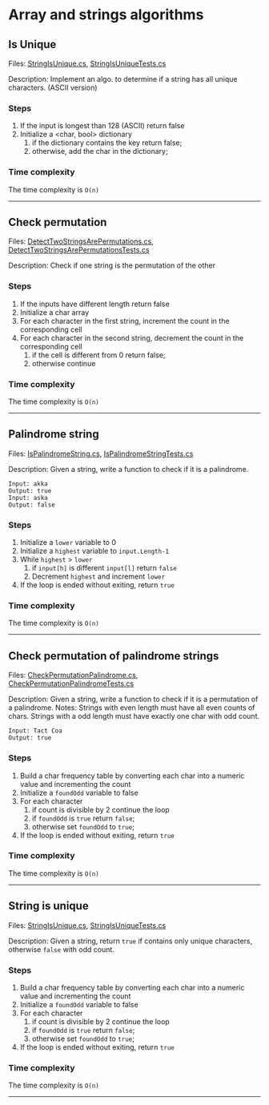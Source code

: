 # Array and strings algorithms

## Is Unique

Files: [StringIsUnique.cs](./StringIsUnique.cs), 
[StringIsUniqueTests.cs](./StringIsUniqueTests.cs)

Description: Implement an algo. to determine if a string has all unique characters. (ASCII version)

### Steps

1. If the input is longest than 128 (ASCII) return false
2. Initialize a <char, bool> dictionary
    1. if the dictionary contains the key return false;
    2. otherwise, add the char in the dictionary;
    
### Time complexity 

The time complexity is `O(n)`
_________________

## Check permutation

Files: [DetectTwoStringsArePermutations.cs](./DetectTwoStringsArePermutations.cs), 
[DetectTwoStringsArePermutationsTests.cs](./DetectTwoStringsArePermutationsTests.cs)

Description: Check if one string is the permutation of the other

### Steps

1. If the inputs have different length return false
2. Initialize a char array
3. For each character in the first string, increment the count in the corresponding cell
4. For each character in the second string, decrement the  count in the corresponding cell
    1. if the cell is different from 0 return false;
    2. otherwise continue
  
### Time complexity 

The time complexity is `O(n)`
_________________

## Palindrome string

Files: [IsPalindromeString.cs](./IsPalindromeString.cs), 
[IsPalindromeStringTests.cs](./IsPalindromeStringTests.cs)

Description: Given a string, write a function to check if it is a palindrome.
```
Input: akka
Output: true 
Input: aska
Output: false 
```

### Steps

1. Initialize a `lower` variable to 0
2. Initialize a `highest` variable to `input.Length-1`
3. While `highest` > `lower`
    1. if `input[h]` is different `input[l]` return `false`
    2. Decrement `highest` and increment `lower`
4. If the loop is ended without exiting, return `true`
  
### Time complexity 

The time complexity is `O(n)`
_________________


## Check permutation of palindrome strings

Files: [CheckPermutationPalindrome.cs](./CheckPermutationPalindrome.cs), 
[CheckPermutationPalindromeTests.cs](./CheckPermutationPalindromeTests.cs)

Description: Given a string, write a function to check if it is a permutation of a palindrome.
Notes: Strings with even length must have all even counts of chars. Strings with a odd length must have exactly one char
with odd count.
```
Input: Tact Coa
Output: true 
```

### Steps

1. Build a char frequency table by converting each char into a numeric value and incrementing the count
2. Initialize a `foundOdd` variable to false 
3. For each character 
    1. if count is divisible by 2 continue the loop
    2. if `foundOdd` is `true` return `false`;
    3. otherwise set `foundOdd` to `true`;
4. If the loop is ended without exiting, return `true`
  
### Time complexity 

The time complexity is `O(n)`
_________________


## String is unique

Files: [StringIsUnique.cs](./StringIsUnique.cs), 
[StringIsUniqueTests.cs](./StringIsUniqueTest.cs)

Description: Given a string, return `true` if contains only unique characters, otherwise `false`
with odd count.


### Steps

1. Build a char frequency table by converting each char into a numeric value and incrementing the count
2. Initialize a `foundOdd` variable to false 
3. For each character 
    1. if count is divisible by 2 continue the loop
    2. if `foundOdd` is `true` return `false`;
    3. otherwise set `foundOdd` to `true`;
4. If the loop is ended without exiting, return `true`
  
### Time complexity 

The time complexity is `O(n)`
_________________




